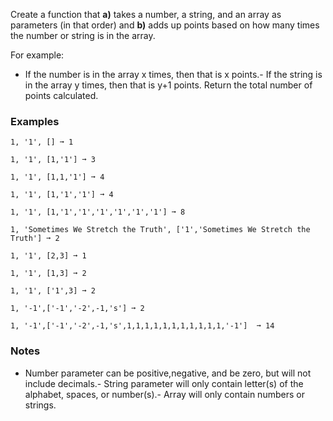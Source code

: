 
Create a function that **a)** takes a number, a string, and an array as parameters (in that order) and **b)** adds up points based on how many times the number or string is in the array. 

For example:
- If the number is in the array x times, then that is x points.- If the string is in the array y times, then that is y+1 points.
Return the total number of points calculated.

### Examples

```
1, '1', [] ➞ 1

1, '1', [1,'1'] ➞ 3

1, '1', [1,1,'1'] ➞ 4

1, '1', [1,'1','1'] ➞ 4

1, '1', [1,'1','1','1','1','1','1'] ➞ 8

1, 'Sometimes We Stretch the Truth', ['1','Sometimes We Stretch the Truth'] ➞ 2

1, '1', [2,3] ➞ 1

1, '1', [1,3] ➞ 2

1, '1', ['1',3] ➞ 2

1, '-1',['-1','-2',-1,'s'] ➞ 2

1, '-1',['-1','-2',-1,'s',1,1,1,1,1,1,1,1,1,1,1,'-1']  ➞ 14
```

### Notes
- Number parameter can be positive,negative, and be zero, but will not include decimals.- String parameter will only contain letter(s) of the alphabet, spaces, or number(s).- Array will only contain numbers or strings.